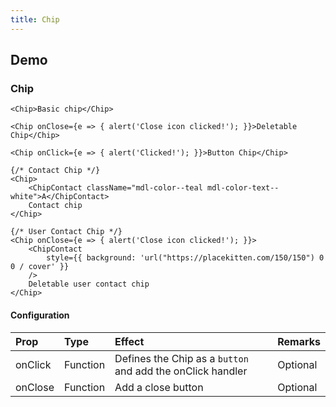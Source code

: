 ```yaml
---
title: Chip
---
```


## Demo

### Chip

```jsx_demo
<Chip>Basic chip</Chip>

<Chip onClose={e => { alert('Close icon clicked!'); }}>Deletable Chip</Chip>

<Chip onClick={e => { alert('Clicked!'); }}>Button Chip</Chip>
```

```jsx_demo
{/* Contact Chip */}
<Chip>
    <ChipContact className="mdl-color--teal mdl-color-text--white">A</ChipContact>
    Contact chip
</Chip>

{/* User Contact Chip */}
<Chip onClose={e => { alert('Close icon clicked!'); }}>
    <ChipContact
        style={{ background: 'url("https://placekitten.com/150/150") 0 0 / cover' }}
    />
    Deletable user contact chip
</Chip>
```

#### Configuration

| Prop         | Type      | Effect       | Remarks      |
|:-------------|:----------|:-------------|:-------------|
| onClick      | Function   | Defines the Chip as a `button` and add the onClick handler  | Optional |
| onClose      | Function   | Add a close button  | Optional |
